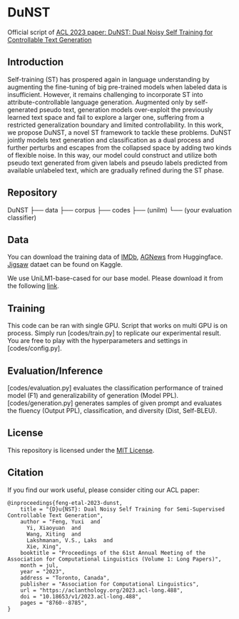 # DuNST
Official script of [ACL 2023 paper: DuNST: Dual Noisy Self Training for Controllable Text Generation](https://aclanthology.org/2023.acl-long.488.pdf)

## Introduction

Self-training (ST) has prospered again in language understanding by augmenting the fine-tuning of big pre-trained models when labeled data is insufficient. However, it remains challenging to incorporate ST into attribute-controllable language generation. Augmented only by self-generated pseudo text, generation models over-exploit the previously learned text space and fail to explore a larger one, suffering from a restricted generalization boundary and limited controllability. In this work, we propose DuNST, a novel ST framework to tackle these problems. DuNST jointly models text generation and classification as a dual process and further perturbs and escapes from the collapsed space by adding two kinds of flexible noise. In this way, our model could construct and utilize both pseudo text generated from given labels and pseudo labels predicted from available unlabeled text, which are gradually refined during the ST phase. 

## Repository
DuNST
├── data
├── corpus
├── codes
├── (unilm)
└── (your evaluation classifier)

## Data
You can download the training data of [IMDb](https://huggingface.co/datasets/imdb), [AGNews](https://huggingface.co/datasets/ag_news) from Huggingface. [Jigsaw](https://www.kaggle.com/c/jigsaw-toxic-comment-classification-challenge/) dataet can be found on Kaggle.

We use UniLM1-base-cased for our base model. Please download it from the following [link](https://github.com/microsoft/unilm/tree/master/unilm-v1).

## Training
This code can be ran with single GPU. Script that works on multi GPU is on process. 
Simply run [codes/train.py] to replicate our experimental result.
You are free to play with the hyperparameters and settings in [codes/config.py].

## Evaluation/Inference
[codes/evaluation.py] evaluates the classification performance of trained model (F1) and generalizability of generation (Model PPL).
[codes/generation.py] generates samples of given prompt and evaluates the fluency (Output PPL), classification, and diversity (Dist, Self-BLEU).


## License

This repository is licensed under the [MIT License](LICENSE). 

## Citation

If you find our work useful, please consider citing our ACL paper:

```
@inproceedings{feng-etal-2023-dunst,
    title = "{D}u{NST}: Dual Noisy Self Training for Semi-Supervised Controllable Text Generation",
    author = "Feng, Yuxi  and
      Yi, Xiaoyuan  and
      Wang, Xiting  and
      Lakshmanan, V.S., Laks  and
      Xie, Xing",
    booktitle = "Proceedings of the 61st Annual Meeting of the Association for Computational Linguistics (Volume 1: Long Papers)",
    month = jul,
    year = "2023",
    address = "Toronto, Canada",
    publisher = "Association for Computational Linguistics",
    url = "https://aclanthology.org/2023.acl-long.488",
    doi = "10.18653/v1/2023.acl-long.488",
    pages = "8760--8785",
}
```
